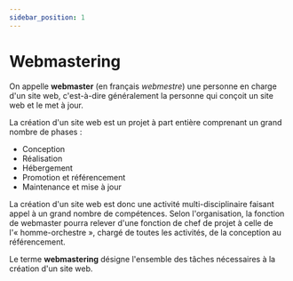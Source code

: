 ```yaml
---
sidebar_position: 1
---
```


# Webmastering

On appelle **webmaster** (en français _webmestre_) une personne en charge d'un site web, c'est-à-dire généralement la personne qui conçoit un site web et le met à jour.

La création d'un site web est un projet à part entière comprenant un grand nombre de phases :

  - Conception
  - Réalisation
  - Hébergement
  - Promotion et référencement
  - Maintenance et mise à jour
  

La création d'un site web est donc une activité multi-disciplinaire faisant appel à un grand nombre de compétences. Selon l'organisation, la fonction de webmaster pourra relever d'une fonction de chef de projet à celle de l'« homme-orchestre », chargé de toutes les activités, de la conception au référencement.

Le terme **webmastering** désigne l'ensemble des tâches nécessaires à la création d'un site web.
